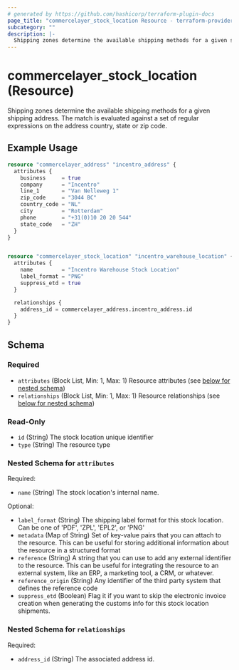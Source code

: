 ```yaml
---
# generated by https://github.com/hashicorp/terraform-plugin-docs
page_title: "commercelayer_stock_location Resource - terraform-provider-commercelayer"
subcategory: ""
description: |-
  Shipping zones determine the available shipping methods for a given shipping address. The match is evaluated against a set of regular expressions on the address country, state or zip code.
---
```


# commercelayer_stock_location (Resource)

Shipping zones determine the available shipping methods for a given shipping address. The match is evaluated against a set of regular expressions on the address country, state or zip code.

## Example Usage

```terraform
resource "commercelayer_address" "incentro_address" {
  attributes {
    business     = true
    company      = "Incentro"
    line_1       = "Van Nelleweg 1"
    zip_code     = "3044 BC"
    country_code = "NL"
    city         = "Rotterdam"
    phone        = "+31(0)10 20 20 544"
    state_code   = "ZH"
  }
}


resource "commercelayer_stock_location" "incentro_warehouse_location" {
  attributes {
    name         = "Incentro Warehouse Stock Location"
    label_format = "PNG"
    suppress_etd = true
  }

  relationships {
    address_id = commercelayer_address.incentro_address.id
  }
}
```

<!-- schema generated by tfplugindocs -->
## Schema

### Required

- `attributes` (Block List, Min: 1, Max: 1) Resource attributes (see [below for nested schema](#nestedblock--attributes))
- `relationships` (Block List, Min: 1, Max: 1) Resource relationships (see [below for nested schema](#nestedblock--relationships))

### Read-Only

- `id` (String) The stock location unique identifier
- `type` (String) The resource type

<a id="nestedblock--attributes"></a>
### Nested Schema for `attributes`

Required:

- `name` (String) The stock location's internal name.

Optional:

- `label_format` (String) The shipping label format for this stock location. Can be one of 'PDF', 'ZPL', 'EPL2', or 'PNG'
- `metadata` (Map of String) Set of key-value pairs that you can attach to the resource. This can be useful for storing additional information about the resource in a structured format
- `reference` (String) A string that you can use to add any external identifier to the resource. This can be useful for integrating the resource to an external system, like an ERP, a marketing tool, a CRM, or whatever.
- `reference_origin` (String) Any identifier of the third party system that defines the reference code
- `suppress_etd` (Boolean) Flag it if you want to skip the electronic invoice creation when generating the customs info for this stock location shipments.


<a id="nestedblock--relationships"></a>
### Nested Schema for `relationships`

Required:

- `address_id` (String) The associated address id.


